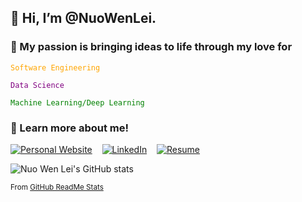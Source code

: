 ## 👋 Hi, I’m @NuoWenLei.
 
### 🌱 My passion is bringing ideas to life through my love for

<code style="color : orange">Software Engineering</code>

<code style="color : purple">Data Science</code>

<code style="color : green">Machine Learning/Deep Learning</code>

### 🤖 Learn more about me!

[![Personal Website](https://img.shields.io/badge/Personal_Website-116D6E.svg?style=for-the-badge&logoColor=white)](https://nuowenlei.github.io/personal-portfolio/)&nbsp;&nbsp;&nbsp;&nbsp;[![LinkedIn](https://img.shields.io/badge/LinkedIn-0077B5?style=for-the-badge&logo=linkedin&logoColor=white)](https://www.linkedin.com/in/nuo-wen-lei/)&nbsp;&nbsp;&nbsp;&nbsp;[![Resume](https://img.shields.io/badge/Resume-dc0073.svg?style=for-the-badge&logoColor=white)](https://nuowenlei.github.io/personal-portfolio/resume.pdf)

![Nuo Wen Lei's GitHub stats](https://github-readme-stats.vercel.app/api?username=NuoWenLei&show_icons=true&hide=stars)

<sub>From [GitHub ReadMe Stats](https://github.com/anuraghazra/github-readme-stats)</sub>

<!---
NuoWenLei/NuoWenLei is a ✨ special ✨ repository because its `README.md` (this file) appears on your GitHub profile.
You can click the Preview link to take a look at your changes.
--->
